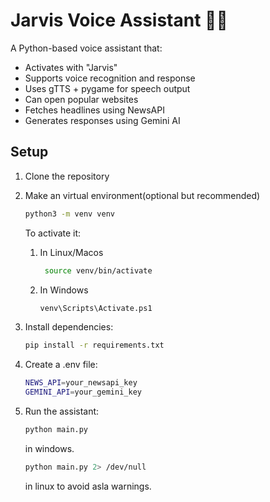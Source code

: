 # Jarvis Voice Assistant 🧠🎤

A Python-based voice assistant that:
- Activates with "Jarvis"
- Supports voice recognition and response
- Uses gTTS + pygame for speech output
- Can open popular websites
- Fetches headlines using NewsAPI
- Generates responses using Gemini AI

## Setup

1. Clone the repository
2. Make an virtual environment(optional but recommended)
   ```bash
   python3 -m venv venv
    ```
   To activate it:
   1. In Linux/Macos
      ```bash
       source venv/bin/activate
      ```
   2. In Windows
      ```bash
      venv\Scripts\Activate.ps1
      ```

3. Install dependencies:
   ```bash
   pip install -r requirements.txt
   ```
4. Create a .env file:
   ```bash
   NEWS_API=your_newsapi_key
   GEMINI_API=your_gemini_key
   ```
5. Run the assistant:
   ```bash
   python main.py
   ```
   in windows.
   ```bash
   python main.py 2> /dev/null
   ```
   in linux to avoid asla warnings.

    
